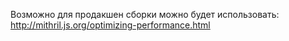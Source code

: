 
Возможно для продакшен сборки можно будет использовать:
http://mithril.js.org/optimizing-performance.html